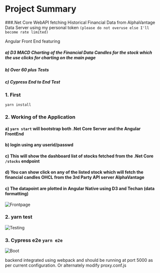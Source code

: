 # Project Summary
###.Net Core WebAPI fetching Historical Financial Data from AlphaVantage Data Server using my personal token `(please do not overuse else I'll become rate limited)`

Angular Front End featuring
##### a) D3 MACD Charting of the Financial Data Candles for the stock which the use clicks for charting on the main page
##### b) Over 60 plus Tests
##### c) Cypress End to End Test

### 1. First 
`yarn install`

### 2. Working of the Application
#### a) `yarn start` will bootstrap both .Net Core Server and the Angular FrontEnd
#### b) login using any userid/passwd 
#### c) This will show the dashboard list of stocks fetched from the .Net Core `/stocks` endpoint
#### d) You can show click on any of the listed stock which will fetch the financial candles OHCL from the 3rd Party API server AlphaVantage
#### c) The datapoint are plotted in Angular Native using D3 and Techan (data formatting) 
![Frontpage](https://github.com/arupalan/ng-stocks-arup/blob/master/static/usage.gif)

### 2. yarn test

![Testing](https://github.com/arupalan/ng-stocks-arup/blob/master/static/coverage.gif)

### 3. Cypress e2e `yarn e2e` 

![Boot](https://github.com/arupalan/ng-stocks-arup/blob/master/static/e2e.gif)

 backend integrated using webpack and should be running at port 5000 as per current configuration. Or alternately modify proxy.conf.js
